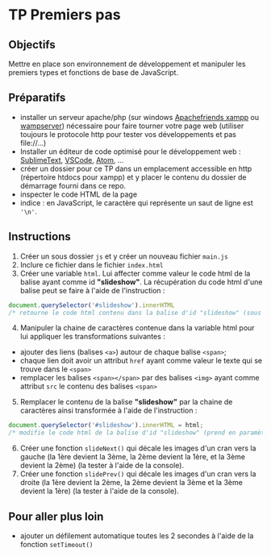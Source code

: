 # TP Premiers pas

## Objectifs
Mettre en place son environnement de développement et manipuler les premiers types et fonctions de base de JavaScript.

## Préparatifs
- installer un serveur apache/php (sur windows [Apachefriends xampp](https://www.apachefriends.org/fr/index.html) ou [wampserver](http://www.wampserver.com/)) nécessaire pour faire tourner votre page web (utiliser toujours le protocole http pour tester vos développements et pas file://...)
- Installer un éditeur de code optimisé pour le développement web : [SublimeText](https://www.sublimetext.com/), [VSCode](https://code.visualstudio.com/), [Atom](https://atom.io/), ...
- créer un dossier pour ce TP dans un emplacement accessible en http (répertoire htdocs pour xampp) et y placer le contenu du dossier de démarrage fourni dans ce repo.
- inspecter le code HTML de la page
- indice : en JavaScript, le caractère qui représente un saut de ligne est `'\n'`.

## Instructions
1. Créer un sous dossier `js` et y créer un nouveau fichier `main.js`
2. Inclure ce fichier dans le fichier `index.html`
3. Créer une variable `html`. Lui affecter comme valeur le code html de la balise ayant comme id **"slideshow"**. La récupération du code html d'une balise peut se faire à l'aide de l'instruction :
```js
document.querySelector('#slideshow').innerHTML
/* retourne le code html contenu dans la balise d'id "slideshow" (sous la forme d'une String) */
```
4. Manipuler la chaine de caractères contenue dans la variable html pour lui appliquer les transformations suivantes :
- ajouter des liens (balises `<a>`) autour de chaque balise `<span>`;
- chaque lien doit avoir un attribut `href` ayant comme valeur le texte qui se trouve dans le `<span>`
- remplacer les balises `<span></span>` par des balises `<img>` ayant comme attribut `src` le contenu des balises `<span>`
5. Remplacer le contenu de la balise **"slideshow"** par la chaine de caractères ainsi transformée à l'aide de l'instruction :
```js
document.querySelector('#slideshow').innerHTML = html;
/* modifie le code html de la balise d'id "slideshow" (prend en paramètre une String) */
```
6. Créer une fonction `slideNext()` qui décale les images d'un cran vers la gauche (la 1ère devient la 3ème, la 2ème devient la 1ère, et la 3ème devient la 2ème) (la tester à l'aide de la console).
7. Créer une fonction `slidePrev()` qui décale les images d'un cran vers la droite (la 1ère devient la 2ème, la 2ème devient la 3ème et la 3ème devient la 1ère) (la tester à l'aide de la console).

## Pour aller plus loin
- ajouter un défilement automatique toutes les 2 secondes à l'aide de la fonction `setTimeout()`